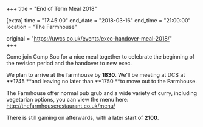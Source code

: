 +++
title = "End of Term Meal 2018"

[extra]
time = "17:45:00"
end_date = "2018-03-16"
end_time = "21:00:00"
location = "The Farmhouse"

original = "https://uwcs.co.uk/events/exec-handover-meal-2018/"    
+++

Come join Comp Soc for a nice meal together to celebrate the beginning of the revision period and the handover to new exec.

We plan to arrive at the farmhouse by **1830**. We'll be meeting at DCS at **1745 **and leaving no later than **1750 **to move out to the Farmhouse.  

The Farmhouse offer normal pub grub and a wide variety of curry, including vegetarian options, you can view the menu here: <http://thefarmhouserestaurant.co.uk/menu/>  

There is still gaming on afterwards, with a later start of **2100**.


